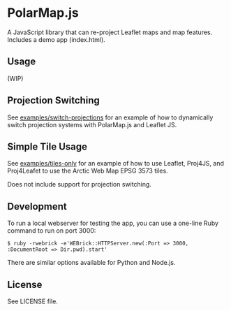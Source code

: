 # PolarMap.js

A JavaScript library that can re-project Leaflet maps and map features. Includes a demo app (index.html).

## Usage

(WIP)

## Projection Switching

See [examples/switch-projections](examples/switch-projections) for an example of how to dynamically switch projection systems with PolarMap.js and Leaflet JS.

## Simple Tile Usage

See [examples/tiles-only](examples/tiles-only) for an example of how to use Leaflet, Proj4JS, and Proj4Leafet to use the Arctic Web Map EPSG 3573 tiles.

Does not include support for projection switching.

## Development

To run a local webserver for testing the app, you can use a one-line Ruby command to run on port 3000:

    $ ruby -rwebrick -e'WEBrick::HTTPServer.new(:Port => 3000, :DocumentRoot => Dir.pwd).start'

There are similar options available for Python and Node.js.

## License

See LICENSE file.

